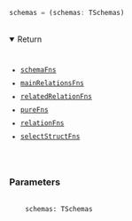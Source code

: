 ```ts
schemas = (schemas: TSchemas)
```

</br>
<details open>
  <summary>
    Return
  </summary>
<pre>
<code>
<ul style="display:flex; flex-direction:column; gap:10px">
  <li><a href="./schemaFns/schemaFns_fn.md" target="\_blank">schemaFns</a></li>
  <li><a href="./mainRelationsFns/mainRelations_Fns.md" target="_blank">mainRelationsFns</a></li>
  <li><a href="./relatedRelationFns/relatedRelation_Fns.md" target="_blank">relatedRelationFns</a></li>
  <li><a href="./pureFns/pure_Fns.md" target="_blank">pureFns</a></li>
  <li><a href="./relationFns/relation_Fns.md" target="_blank">relationFns</a></li>
  <li><a href="./selectStructFns/selectStructFns_Fns.md" target="_blank">selectStructFns</a></li>
</ul>
</code>
</pre>
</details>

<h3>Parameters</h3>
<pre>
  <code class="language-ts" style="padding: 0; margin-top: 12px; margin-top: -18px;">
    schemas: <a href="../types/schema/Tschemas.md" target="_blank" style="text-decoration: none; cursor:pointer">TSchemas</a>
  </code>
</pre>
